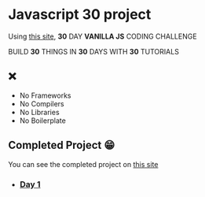 # Javascript 30 project

Using [this site](https://javascript30.com/), **30** DAY **VANILLA JS** CODING CHALLENGE

BUILD **30** THINGS IN **30** DAYS WITH **30** TUTORIALS

## ❌
- No Frameworks 
- No Compilers
- No Libraries
- No Boilerplate

## Completed Project 😁
You can see the completed project on [this site](https://2ssue.github.io/javascript-30/)
- ### <a href="./01 - JavaScript Drum Kit/index-START.html">Day 1</a>